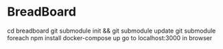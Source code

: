 # BreadBoard
cd breadboard
git submodule init && git submodule update
git submodule foreach npm install
docker-compose up
go to localhost:3000 in browser
